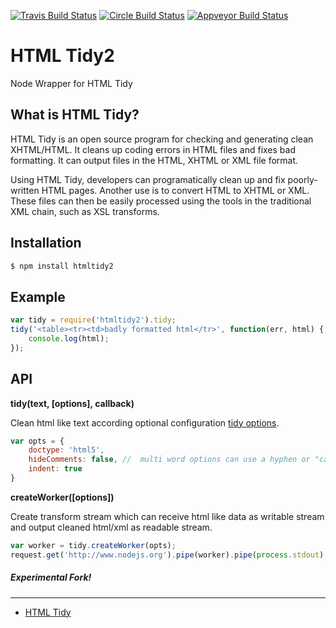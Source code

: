 [![Travis Build Status](http://img.shields.io/travis/c0b41/htmltidy2.svg?style=flat-square)](https://travis-ci.org/c0b41/htmltidy2) [![Circle Build Status](https://img.shields.io/circleci/project/c0b41/htmltidy2.svg?style=flat-square)](https://circleci.com/gh/c0b41/htmltidy2) [![Appveyor Build Status](https://img.shields.io/appveyor/ci/c0b41/htmltidy2.svg?style=flat-square)](https://ci.appveyor.com/project/c0b41/htmltidy2) 




HTML Tidy2
=========

Node Wrapper for HTML Tidy

What is HTML Tidy?
-----------------
HTML Tidy is an open source program for checking and generating clean XHTML/HTML.
It cleans up coding errors in HTML files and fixes bad formatting.
It can output files in the HTML, XHTML or XML file format.

Using HTML Tidy, developers can programatically clean up and fix poorly-written HTML pages.
Another use is to convert HTML to XHTML or XML.
These files can then be easily processed using the tools in the traditional XML chain,
such as XSL transforms.

Installation
------------
```sh
$ npm install htmltidy2
```

Example
-------

```javascript
var tidy = require('htmltidy2').tidy;
tidy('<table><tr><td>badly formatted html</tr>', function(err, html) {
    console.log(html);
});
```

API
---
__tidy(text, [options], callback)__

Clean html like text according optional configuration [tidy options](http://www.html-tidy.org/quickref.html).

```javascript
var opts = {
    doctype: 'html5',
    hideComments: false, //  multi word options can use a hyphen or "camel case"
    indent: true
}
```
__createWorker([options])__

Create transform stream which can receive html like data as writable stream and output cleaned html/xml as readable stream.

```javascript
var worker = tidy.createWorker(opts);
request.get('http://www.nodejs.org').pipe(worker).pipe(process.stdout);
```

##### Experimental Fork!
-------
* [HTML Tidy](https://github.com/vavere/htmltidy)
